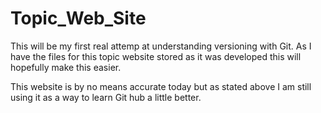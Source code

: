 # Topic_Web_Site
This will be my first real attemp at understanding versioning with Git. 
As I have the files for this topic website stored as it was developed this will hopefully make this easier. 

This website is by no means accurate today but as stated above I am still using it as a way to learn Git hub a little better.
